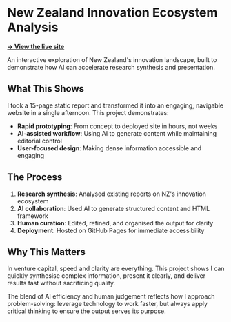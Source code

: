 # New Zealand Innovation Ecosystem Analysis

**[→ View the live site](https://alysha9110.github.io/nz-innovation-ecosystem/)**

An interactive exploration of New Zealand's innovation landscape, built to demonstrate how AI can accelerate research synthesis and presentation.

## What This Shows

I took a 15-page static report and transformed it into an engaging, navigable website in a single afternoon. This project demonstrates:

- **Rapid prototyping**: From concept to deployed site in hours, not weeks
- **AI-assisted workflow**: Using AI to generate content while maintaining editorial control
- **User-focused design**: Making dense information accessible and engaging

## The Process

1. **Research synthesis**: Analysed existing reports on NZ's innovation ecosystem
2. **AI collaboration**: Used AI to generate structured content and HTML framework
3. **Human curation**: Edited, refined, and organised the output for clarity
4. **Deployment**: Hosted on GitHub Pages for immediate accessibility

## Why This Matters

In venture capital, speed and clarity are everything. This project shows I can quickly synthesise complex information, present it clearly, and deliver results fast without sacrificing quality.

The blend of AI efficiency and human judgement reflects how I approach problem-solving: leverage technology to work faster, but always apply critical thinking to ensure the output serves its purpose.
